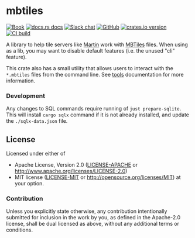 # mbtiles

[![Book](https://img.shields.io/badge/docs-Book-informational)](https://maplibre.org/martin/50-tools.html)
[![docs.rs docs](https://docs.rs/mbtiles/badge.svg)](https://docs.rs/mbtiles)
[![Slack chat](https://img.shields.io/badge/Chat-on%20Slack-blueviolet)](https://slack.openstreetmap.us/)
[![GitHub](https://img.shields.io/badge/github-maplibre/martin-8da0cb?logo=github)](https://github.com/maplibre/martin)
[![crates.io version](https://img.shields.io/crates/v/mbtiles.svg)](https://crates.io/crates/mbtiles)
[![CI build](https://github.com/maplibre/martin/workflows/CI/badge.svg)](https://github.com/maplibre/martin/actions)

A library to help tile servers like [Martin](https://maplibre.org/martin) work with [MBTiles](https://github.com/mapbox/mbtiles-spec) files. When using as a lib, you may want to disable default features (i.e. the unused "cli" feature).

This crate also has a small utility that allows users to interact with the `*.mbtiles` files from the command line.  See [tools](https://maplibre.org/martin/50-tools.html) documentation for more information.

### Development

Any changes to SQL commands require running of `just prepare-sqlite`.  This will install `cargo sqlx` command if it is not already installed, and update the `./sqlx-data.json` file.

## License

Licensed under either of

* Apache License, Version 2.0 ([LICENSE-APACHE](LICENSE-APACHE) or <http://www.apache.org/licenses/LICENSE-2.0>)
* MIT license ([LICENSE-MIT](LICENSE-MIT) or <http://opensource.org/licenses/MIT>)
  at your option.

### Contribution

Unless you explicitly state otherwise, any contribution intentionally
submitted for inclusion in the work by you, as defined in the
Apache-2.0 license, shall be dual licensed as above, without any
additional terms or conditions.
